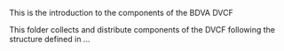This is the introduction to the components of the BDVA DVCF

This folder collects and distribute components of the DVCF following the structure defined in ...
